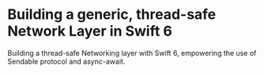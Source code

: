 # Building a generic, thread-safe Network Layer in Swift 6
Building a thread-safe Networking layer with Swift 6, empowering the use of Sendable protocol and async-await.
